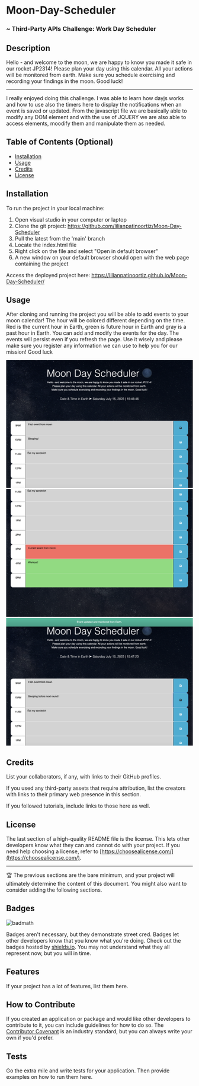 # Moon-Day-Scheduler

### ~ Third-Party APIs Challenge: Work Day Scheduler

## Description

Hello - and welcome to the moon, we are happy to know you made it safe in our rocket JP2314!
Please plan your day using this calendar. All your actions will be monitored from earth.
Make sure you schedule exercising and recording your findings in the moon. Good luck!

---

I really enjoyed doing this challenge. I was able to learn how dayjs works and how to use also the timers here to display the notifications when an event is saved or updated. From the javascript file we are basically able to modify any DOM element and with the use of JQUERY we are also able to access elements, moodify them and manipulate them as needed.

## Table of Contents (Optional)

- [Installation](#installation)
- [Usage](#usage)
- [Credits](#credits)
- [License](#license)

## Installation

To run the project in your local machine:

1. Open visual studio in your computer or laptop
2. Clone the git project: https://github.com/lilianpatinoortiz/Moon-Day-Scheduler
3. Pull the latest from the 'main' branch
4. Locate the index.html file
5. Right click on the file and select "Open in default browser"
6. A new window on your default browser should open with the web page containing the project

Access the deployed project here: https://lilianpatinoortiz.github.io/Moon-Day-Scheduler/

## Usage

After cloning and running the project you will be able to add events to your moon calendar!
The hour will be colored different depending on the time. Red is the current hour in Earth, green is future hour in Earth and gray is a past hour in Earth. You can add and modify the events for the day. The events will persist even if you refresh the page. Use it wisely and please make sure you register any information we can use to help you for our mission! Good luck

![Moon calendar](assets/img/1.png)
![Moon calendar](assets/img/2.png)
![Notiification](assets/img/3.png)

## Credits

List your collaborators, if any, with links to their GitHub profiles.

If you used any third-party assets that require attribution, list the creators with links to their primary web presence in this section.

If you followed tutorials, include links to those here as well.

## License

The last section of a high-quality README file is the license. This lets other developers know what they can and cannot do with your project. If you need help choosing a license, refer to [https://choosealicense.com/](https://choosealicense.com/).

---

🏆 The previous sections are the bare minimum, and your project will ultimately determine the content of this document. You might also want to consider adding the following sections.

## Badges

![badmath](https://img.shields.io/github/languages/top/nielsenjared/badmath)

Badges aren't necessary, but they demonstrate street cred. Badges let other developers know that you know what you're doing. Check out the badges hosted by [shields.io](https://shields.io/). You may not understand what they all represent now, but you will in time.

## Features

If your project has a lot of features, list them here.

## How to Contribute

If you created an application or package and would like other developers to contribute to it, you can include guidelines for how to do so. The [Contributor Covenant](https://www.contributor-covenant.org/) is an industry standard, but you can always write your own if you'd prefer.

## Tests

Go the extra mile and write tests for your application. Then provide examples on how to run them here.
